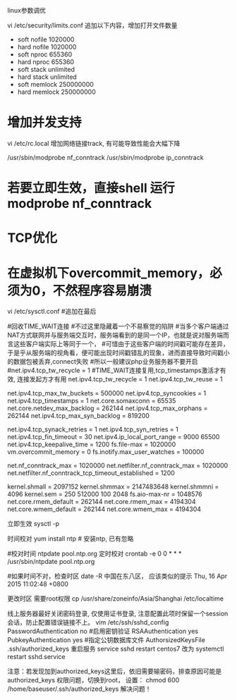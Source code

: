 linux参数调优


vi /etc/security/limits.conf 追加以下内容，增加打开文件数量
* soft nofile 1020000
* hard nofile 1020000
* soft nproc 655360
* hard nproc 655360
* soft stack unlimited
* hard stack unlimited
* soft memlock    250000000
* hard memlock    250000000

#  增加并发支持
vi /etc/rc.local 增加网络链接track, 有可能导致性能会大幅下降

/usr/sbin/modprobe nf_conntrack
/usr/sbin/modprobe ip_conntrack

# 若要立即生效，直接shell 运行  modprobe nf_conntrack


# TCP优化
# 在虚拟机下overcommit_memory，必须为0，不然程序容易崩溃

vi /etc/sysctl.conf #追加在最后

#回收TIME_WAIT连接
#不过这里隐藏着一个不易察觉的陷阱
#当多个客户端通过NAT方式联网并与服务端交互时，服务端看到的是同一个IP，也就是说对服务端而言这些客户端实际上等同于一个，
#可惜由于这些客户端的时间戳可能存在差异，于是乎从服务端的视角看，便可能出现时间戳错乱的现象，进而直接导致时间戳小的数据包被丢弃,connect失败
#所以一般建议php业务服务器不要开启
#net.ipv4.tcp_tw_recycle = 1
#TIME_WAIT连接复用,tcp_timestamps激活才有效, 连接发起方才有用
net.ipv4.tcp_tw_recycle = 1
net.ipv4.tcp_tw_reuse = 1



net.ipv4.tcp_max_tw_buckets = 500000
net.ipv4.tcp_syncookies = 1
net.ipv4.tcp_timestamps = 1
net.core.somaxconn = 65535
net.core.netdev_max_backlog = 262144
net.ipv4.tcp_max_orphans = 262144
net.ipv4.tcp_max_syn_backlog = 819200

net.ipv4.tcp_synack_retries = 1
net.ipv4.tcp_syn_retries = 1
net.ipv4.tcp_fin_timeout = 30
net.ipv4.ip_local_port_range = 9000 65500
net.ipv4.tcp_keepalive_time = 1200
fs.file-max = 1020000
vm.overcommit_memory = 0
fs.inotify.max_user_watches = 100000

net.nf_conntrack_max = 1020000
net.netfilter.nf_conntrack_max = 1020000
net.netfilter.nf_conntrack_tcp_timeout_established = 1200


kernel.shmall = 2097152
kernel.shmmax = 2147483648
kernel.shmmni = 4096
kernel.sem = 250 512000 100 2048
fs.aio-max-nr = 1048576
net.core.rmem_default = 262144
net.core.rmem_max = 4194304
net.core.wmem_default = 262144
net.core.wmem_max = 4194304

立即生效
sysctl -p


时间校对
yum install ntp # 安装ntp, 已有忽略

#校对时间
ntpdate pool.ntp.org
定时校对
crontab -e
0 0 * * * /usr/sbin/ntpdate pool.ntp.org

#如果时间不对，检查时区
date -R 
中国在东八区， 应该类似的提示
Thu, 16 Apr 2015 11:02:48 +0800

更改时区 需要root权限
cp /usr/share/zoneinfo/Asia/Shanghai /etc/localtime


线上服务器最好关闭密码登录, 仅使用证书登录, 注意配置此项时保留一个session会话，防止配置错误链接不上。
vim /etc/ssh/sshd_config
PasswordAuthentication no
#启用密钥验证
RSAAuthentication yes
PubkeyAuthentication yes
#指定公钥数据库文件
AuthorsizedKeysFile .ssh/authorized_keys
重启服务
service sshd restart
centos7 改为
systemctl restart sshd.service

注意：若发现加到authorized_keys这里后，依旧需要输密码，排查原因可能是authorized_keys 权限问题，切换到root， 
设置： chmod 600 /home/baseuser/.ssh/authorized_keys
解决问题！